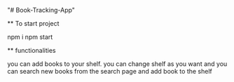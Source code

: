 "# Book-Tracking-App"

** To start project

npm i
npm start



** functionalities

you can add books to your shelf.
you can change shelf as you want and you can search new books from the search page and add book to the shelf